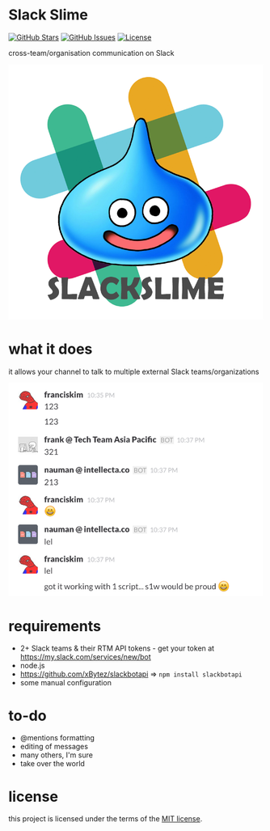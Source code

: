 Slack Slime
===========

[![GitHub Stars](https://img.shields.io/github/stars/franciskim/slackslime.svg?style=flat-square)](https://github.com/franciskim/slackslime/stargazers) [![GitHub Issues](https://img.shields.io/github/issues/franciskim/slackslime.svg?style=flat-square)](https://github.com/franciskim/slackslime/issues) [![License](https://img.shields.io/badge/license-MIT-blue.svg?style=flat-square)](https://github.com/franciskim/slackslime/blob/master/LICENSE)

cross-team/organisation communication on Slack

![Slack Slime](slackslime.png)

# what it does
it allows your channel to talk to multiple external Slack teams/organizations

![Screenshot](screenshot.png)

# requirements
- 2+ Slack teams & their RTM API tokens - get your token at https://my.slack.com/services/new/bot
- node.js
- https://github.com/xBytez/slackbotapi => `npm install slackbotapi`
- some manual configuration

# to-do
- @mentions formatting
- editing of messages
- many others, I'm sure
- take over the world


# license
this project is licensed under the terms of the [MIT license](LICENSE).

